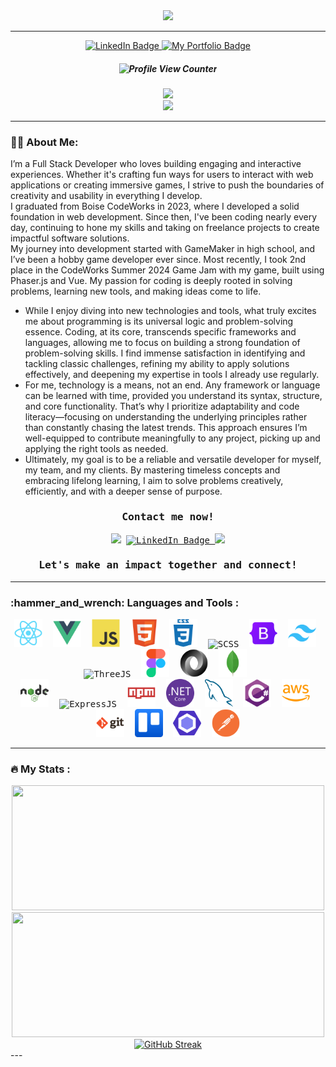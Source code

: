<div id="header" align="center">
  <img src="https://i.giphy.com/media/v1.Y2lkPTc5MGI3NjExbTVlanlsOTZxbHcyMHBraDQ2NWM1bmpjazY5dnZtejlnNDBwemE4ZyZlcD12MV9pbnRlcm5hbF9naWZfYnlfaWQmY3Q9cw/VdoIFLsMIlwzfKD520/giphy.gif" width="100"/>
  
  <hr />
  
  <div id="badges">
    <a href="https://www.linkedin.com/in/kyle-peppersack/">
      <img src="https://img.shields.io/badge/LinkedIn-0072b1?style=for-the-badge&logo=linkedin&logoColor=white" alt="LinkedIn Badge" title="Click me to be redirected to my LinkedIn Profile"/>
    </a>
    <a href="https://www.kylepep.dev/#/">
      <img src="https://img.shields.io/badge/My Portfolio-644fe5?style=for-the-badge&logo=CircuitVerse&logoColor=white" alt="My Portfolio Badge" title="Click me to be redirected to My Website Portfolio"/>
    </a>
  </div>

  <h5>
    <img src="https://komarev.com/ghpvc/?username=KylePep&style=flat-square&color=blue" alt="Profile View Counter" title="Profile view count as of Jan 9, 2025"/>
  </h5>
</div>
    
<div align="center">
  <img src="https://i.giphy.com/media/v1.Y2lkPTc5MGI3NjExOTN2bHFvZ215bDVoYzh4bzBob2g5Y2hzOTh3dnFudmdqcWxpOHJyOSZlcD12MV9pbnRlcm5hbF9naWZfYnlfaWQmY3Q9cw/1RYpkuibOpVkTCKarx/giphy.gif" width="200"/>
</div>
<div align="center">
  <img src="https://i.giphy.com/media/v1.Y2lkPTc5MGI3NjExN2lydXpzczJkeGN4YzF4eHI0eGhrd3hwZXJ1cTk1ZWg0aGhtamNpaSZlcD12MV9pbnRlcm5hbF9naWZfYnlfaWQmY3Q9cw/Rnb5VoZiIyIM0/giphy.gif" width="300" />
</div>

---

### 🧑‍💻 About Me:
I’m a Full Stack Developer who loves building engaging and interactive experiences. Whether it's crafting fun ways for users to interact with web applications or creating immersive games, I strive to push the boundaries of creativity and usability in everything I develop. <br> I graduated from Boise CodeWorks in 2023, where I developed a solid foundation in web development. Since then, I've been coding nearly every day, continuing to hone my skills and taking on freelance projects to create impactful software solutions. <br> My journey into development started with GameMaker in high school, and I’ve been a hobby game developer ever since. Most recently, I took 2nd place in the CodeWorks Summer 2024 Game Jam with my game, built using Phaser.js and Vue. My passion for coding is deeply rooted in solving problems, learning new tools, and making ideas come to life.

<ul>
  <li>
    While I enjoy diving into new technologies and tools, what truly excites me about programming is its universal logic and problem-solving essence. Coding, at its core, transcends specific frameworks and languages, allowing me to focus on building a strong foundation of problem-solving skills. I find immense satisfaction in identifying and tackling classic challenges, refining my ability to apply solutions effectively, and deepening my expertise in tools I already use regularly.
  </li>

  <li>
For me, technology is a means, not an end. Any framework or language can be learned with time, provided you understand its syntax, structure, and core functionality. That’s why I prioritize adaptability and code literacy—focusing on understanding the underlying principles rather than constantly chasing the latest trends. This approach ensures I’m well-equipped to contribute meaningfully to any project, picking up and applying the right tools as needed.
  </li>

  <li>
Ultimately, my goal is to be a reliable and versatile developer for myself, my team, and my clients. By mastering timeless concepts and embracing lifelong learning, I aim to solve problems creatively, efficiently, and with a deeper sense of purpose. 
  </li>
</ul>
<div align="center">
  <kbd>
    <div align="center">
      <h3>
        Contact me now!
      </h3>
      <img src="https://static.wixstatic.com/media/d7f1c6_a2a247ebff3749dfae4a6a2ec9f53f9b~mv2.gif" width="40"/>
      <a href="https://www.linkedin.com/in/kyle-peppersack/">
        <img src="https://img.shields.io/badge/LinkedIn-0072b1?style=for-the-badge&logo=linkedin&logoColor=white" alt="LinkedIn Badge" title="Click me to be redirected to my LinkedIn Profile"/>
      </a>
      <img src="https://static.wixstatic.com/media/d7f1c6_a2a247ebff3749dfae4a6a2ec9f53f9b~mv2.gif" width="40"/>
        <h3> Let's make an impact together and connect!</h3>
    </div>
  </kbd>
</div>

---

<h3> :hammer_and_wrench: Languages and Tools : </h3>
<div align="center">
  <kbd>
    <div>
      <img src="https://github.com/devicons/devicon/blob/master/icons/react/react-original.svg" title="React" alt="React" width="45" height="45"/>&nbsp;
      <img src="https://github.com/devicons/devicon/blob/master/icons/vuejs/vuejs-original.svg" title="VueJS" alt="VueJS" width="45" height="45"/>&nbsp;
      <img src="https://github.com/devicons/devicon/blob/master/icons/javascript/javascript-original.svg" title="JavaScript" alt="JavaScript" width="45" height="45"/>&nbsp;
      <img src="https://github.com/devicons/devicon/blob/master/icons/html5/html5-original.svg" title="HTML5" alt="HTML" width="45" height="45"/>&nbsp;
      <img src="https://github.com/devicons/devicon/blob/master/icons/css3/css3-plain-wordmark.svg"  title="CSS3" alt="CSS" width="45" height="45"/>&nbsp;
      <img src="https://formatterkit.com/img/feature/scss.png"  title="SCSS" alt="SCSS" width="45" height="45"/>&nbsp;
      <img src="https://github.com/devicons/devicon/blob/master/icons/bootstrap/bootstrap-original.svg" title="Bootstrap" alt="Bootstrap" width="45" height="45"/>&nbsp;
      <img src="https://github.com/devicons/devicon/blob/master/icons/tailwindcss/tailwindcss-original.svg" title="Tailwind" alt="Tailwind" width="45" height="45"/>&nbsp;
      <img src="https://global.discourse-cdn.com/flex035/uploads/threejs/optimized/2X/e/e4f86d2200d2d35c30f7b1494e96b9595ebc2751_2_496x500.png" title="ThreeJS" alt="ThreeJS" width="45" height="45"/>&nbsp;
      <img src="https://github.com/devicons/devicon/blob/master/icons/figma/figma-original.svg" title="Figma" alt="Figma" width="45" height="45"/>&nbsp;
      <img src="https://github.com/devicons/devicon/blob/master/icons/json/json-original.svg" title="JSON" alt="JSON" width="45" height="45"/>&nbsp;
      <img src="https://github.com/devicons/devicon/blob/master/icons/mongodb/mongodb-original.svg" title="MongoDB"  alt="MongoDB" width="45" height="45"/>&nbsp;
    </div>
    <div>
      <img src="https://github.com/devicons/devicon/blob/master/icons/nodejs/nodejs-original-wordmark.svg" title="NodeJS" alt="NodeJS" width="45" height="45"/>&nbsp;
      <img src="https://www.pngfind.com/pngs/m/136-1363736_express-js-icon-png-transparent-png.png" title="ExpressJS" alt="ExpressJS" width="45" height="45"/>&nbsp;
      <img src="https://github.com/devicons/devicon/blob/master/icons/npm/npm-original-wordmark.svg" title="npm" alt="npm" width="45" height="45"/>&nbsp;
      <img src="https://github.com/devicons/devicon/blob/master/icons/dotnetcore/dotnetcore-original.svg" title="dotnetcore" alt="dotnetcore" width="45" height="45"/>&nbsp;
      <img src="https://github.com/devicons/devicon/blob/master/icons/mysql/mysql-original.svg" title="MySQL"  alt="MySQL" width="45" height="45"/>&nbsp;
      <img src="https://github.com/devicons/devicon/blob/master/icons/csharp/csharp-original.svg" title="CSharp" alt="CSharp" width="45" height="45"/>&nbsp;
      <img src="https://github.com/devicons/devicon/blob/master/icons/amazonwebservices/amazonwebservices-plain-wordmark.svg" title="AWS" alt="AWS" width="45" height="45"/>&nbsp;
      <img src="https://github.com/devicons/devicon/blob/master/icons/git/git-original-wordmark.svg" title="Git" **alt="Git" width="45" height="45"/>&nbsp;
      <img src="https://github.com/devicons/devicon/blob/master/icons/trello/trello-original.svg" title="Trello" alt="Trello" width="45" height="45"/>&nbsp;
      <img src="https://github.com/devicons/devicon/blob/master/icons/eslint/eslint-original.svg" title="ESLint" alt="ESLint" width="45" height="45"/>&nbsp;
      <img src="https://github.com/devicons/devicon/blob/master/icons/postman/postman-original.svg" title="Postman" alt="Postman" width="45" height="45"/>
    </div>
  </kbd>
</div>

---

### :fire: My Stats :
<div align="center">
  <a href="https://github.com/KylePep/github-readme-stats">
    <img src="https://github-readme-stats.vercel.app/api/top-langs/?username=KylePep&layout=compact&theme=slateorange" height="200" width="500"/>
  </a>
</div>
  
<div align="center">
  <a href="https://github.com/KylePep/github-readme-stats">
    <img src="https://github-readme-stats.vercel.app/api?username=KylePep&hide=issues,contribs&show=prs_merged,prs_merged_percentage_icons,include_all_commits=true&rank_icon=github&theme=slateorange" height="200" width="500"/>
  </a>
</div>

<div align="center">
<a href="https://git.io/streak-stats"><img src="https://github-readme-streak-stats-nine-gold.vercel.app?user=KylePep&theme=slateorange&card_width=500&card_height=200" alt="GitHub Streak" /></a>
</div>
---
